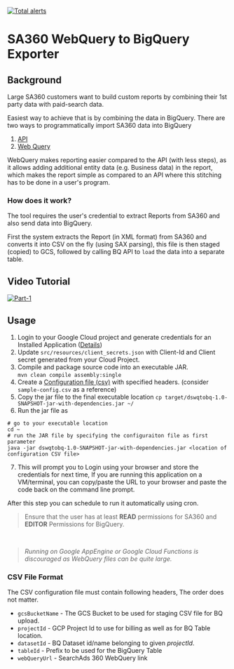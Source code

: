 [![Total alerts](https://img.shields.io/lgtm/alerts/g/google/sa360-webquery-bigquery.svg?logo=lgtm&logoWidth=18)](https://lgtm.com/projects/g/google/sa360-webquery-bigquery/alerts/)

# SA360 WebQuery to BigQuery Exporter

## Background
Large SA360 customers want to build custom reports by combining their 1st party data with paid-search data.

Easiest way to achieve that is by combining the data in BigQuery.
There are two ways to programmatically import SA360 data into BigQuery
1. [API](https://developers.google.com/search-ads/v2/how-tos/reporting)
2. [Web Query](https://support.google.com/searchads/answer/2870738?hl=en)

WebQuery makes reporting easier compared to the API (with less steps), as it allows adding additional entity data (e.g. Business data) in the report, which makes the report simple as compared to an API where this stitching has to be done in a user's program.

### How does it work?
The tool requires the user's credential to extract Reports from SA360 and also send data into BigQuery.

First the system extracts the Report (in XML format) from SA360 and converts it into CSV on the fly (using SAX parsing), this file is then staged (copied) to GCS, followed by calling BQ API to `load` the data into a separate table.

## Video Tutorial
 [![Part-1](https://img.youtube.com/vi/xEMe5CRy6BQ/0.jpg)](https://www.youtube.com/watch?v=xEMe5CRy6BQ)

## Usage
1.  Login to your Google Cloud project and generate credentials for an Installed Application ([Details](https://developers.google.com/identity/protocols/OAuth2#installed))
2.  Update `src/resources/client_secrets.json` with Client-Id and Client secret generated from your Cloud Project.
3.  Compile and package source code into an executable JAR. <br>`mvn clean compile assembly:single`
4.  Create a [Configuration file (csv)](#csv-file-format) with specified headers. (consider `sample-config.csv` as a reference)
5.  Copy the jar file to the final executable location `cp target/dswqtobq-1.0-SNAPSHOT-jar-with-dependencies.jar ~/`
6.  Run the jar file as
```
# go to your executable location
cd ~ 
# run the JAR file by specifying the configuraiton file as first parameter
java -jar dswqtobq-1.0-SNAPSHOT-jar-with-dependencies.jar <location of configuration CSV file>
```

7.  This will prompt you to Login using your browser and store the credentials for next time, 
  If you are running this application on a VM/terminal, you can copy/paste the URL to your browser and paste the code back on the command line prompt.

After this step you can schedule to run it automatically using cron.

> Ensure that the user has at least **READ** permissions for SA360 and **EDITOR** Permissions for BigQuery.

<br>

> _Running on Google AppEngine or Google Cloud Functions is discouraged as WebQuery files can be quite large._

### CSV File Format
The CSV configuration file must contain following headers, The order does not matter.
*  `gcsBucketName` - The GCS Bucket to be used for staging CSV file for BQ upload.
*  `projectId` - GCP Project Id to use for billing as well as for BQ Table location.
*  `datasetId` - BQ Dataset id/name belonging to given _projectId_.
*  `tableId` - Prefix to be used for the BigQuery Table
*  `webQueryUrl` - SearchAds 360 WebQuery link
